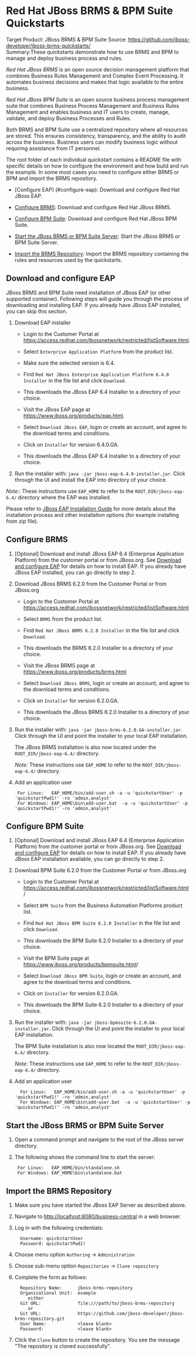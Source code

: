Red Hat JBoss BRMS & BPM Suite Quickstarts
========================================
Target Product: JBoss BRMS & BPM Suite 
Source: <https://github.com/jboss-developer/jboss-brms-quickstarts/>  
Summary:These quickstarts demonstrate how to use BRMS and BPM to manage and deploy business process and rules.

*Red Hat JBoss BRMS* is an open source decision management platform that combines Business Rules Management and Complex Event Processing. It automates business decisions and makes that logic available to the entire business. 

*Red Hat JBoss BPM Suite* is an open source business process management suite that combines Business Process Management and Business Rules Management and enables business and IT users to create, manage, validate, and deploy Business Processes and Rules.

Both BRMS and BPM Suite use a centralized repository where all resources are stored. This ensures consistency, transparency, and the ability to audit across the business. Business users can modify business logic without requiring assistance from IT personnel.

The root folder of each individual quickstart contains a README file with specific details on how to configure the environment and how build and run the example. In some most cases you need to configure either BRMS or BPM and import the BRMS repository.

* [Configure EAP] (#configure-eap): Download and configure Red Hat JBoss EAP.

* [Configure BRMS](#configure-brms): Download and configure Red Hat JBoss BRMS.

* [Configure BPM Suite](#configure-bpm-suite): Download and configure Red Hat JBoss BPM Suite.

* [Start the JBoss BRMS or BPM Suite Server](#start-the-jboss-eap-server): Start the JBoss BRMS or BPM Suite Server.

* [Import the BRMS Repository](#import-the-brms-repository): Import the BRMS repository containing the rules and resources used by the quickstarts.

Download and configure EAP
--------------------------
JBoss BRMS and BPM Suite need installation of JBoss EAP (or other supported container). Following steps will guide you
through the process of downloading and installing EAP. If you already have JBoss EAP installed, you can skip this section.

1. Download EAP installer
    * Login to the Customer Portal at <https://access.redhat.com/jbossnetwork/restricted/listSoftware.html>.
    * Select `Enterprise Application Platform` from the product list.
    * Make sure the selected version is 6.4.
    * Find `Red Hat JBoss Enterprise Application Platform 6.4.0 Installer` in the file list and click `Download`.
    * This downloads the JBoss EAP 6.4 Installer to a directory of your choice.
    
    * Visit the JBoss EAP page at <https://www.jboss.org/products/eap.html>.
    * Select `Download JBoss EAP`, login or create an account, and agree to the download terms and conditions.
    * Click on `Installer` for version 6.4.0.GA.
    * This downloads the JBoss EAP 6.4 Installer to a directory of your choice.
    
2. Run the installer with: `java -jar jboss-eap-6.4.0-installer.jar`. Click through the UI and install the EAP into
directory of your choice.

_Note:_: These instructions use `EAP_HOME` to refer to the `ROOT_DIR/jboss-eap-6.4/` directory where the EAP was installed.
    
Please refer to [JBoss EAP Installation Guide](https://access.redhat.com/documentation/en-US/JBoss_Enterprise_Application_Platform/6.4/html/Installation_Guide/index.html)
for more details about the installation process and other installation options (for example installing from zip file).

Configure BRMS
--------------
1. [Optional] Download and install JBoss EAP 6.4 (Enterprise Application Platform) from the customer portal or from JBoss.org.
See [Download and configure EAP](#configure-eap) for details on how to install EAP.
If you already have JBoss EAP installed, you can go directly to step 2.

2. Download JBoss BRMS 6.2.0 from the Customer Portal or from JBoss.org
    * Login to the Customer Portal at <https://access.redhat.com/jbossnetwork/restricted/listSoftware.html>
    * Select `BRMS` from the product list.
    * Find `Red Hat JBoss BRMS 6.2.0 Installer` in the file list and click `Download`.
    * This downloads the BRMS 6.2.0 Installer to a directory of your choice.

    * Visit the JBoss BRMS page at <https://www.jboss.org/products/brms.html>
    * Select `Download JBoss BRMS`, login or create an account, and agree to the download terms and conditions.
    * Click on `Installer` for version 6.2.0.GA.
    * This downloads the JBoss BRMS 6.2.0 Installer to a directory of your choice.

3. Run the installer with: `java -jar jboss-brms-6.2.0.GA-installer.jar`. Click through the UI and point the installer
to your local EAP installation.
 
   The JBoss BRMS installation is also now located under the `ROOT_DIR/jboss-eap-6.4/` directory.
   
   _Note:_ These instructions use `EAP_HOME` to refer to the `ROOT_DIR/jboss-eap-6.4/` directory.

4. Add an application user

        For Linux:   EAP_HOME/bin/add-user.sh -a -u 'quickstartUser' -p 'quickstartPwd1!' -ro 'admin,analyst'
        For Windows: EAP_HOME\bin\add-user.bat  -a -u 'quickstartUser' -p 'quickstartPwd1!' -ro 'admin,analyst'
    
Configure BPM Suite
-------------------
1. [Optional] Download and install JBoss EAP 6.4 (Enterprise Application Platform) from the customer portal or from JBoss.org.
See [Download and configure EAP](#configure-eap) for details on how to install EAP.
If you already have JBoss EAP installation available, you can go directly to step 2.

2. Download BPM Suite 6.2.0 from the Customer Portal or from JBoss.org
    * Login to the Customer Portal at <https://access.redhat.com/jbossnetwork/restricted/listSoftware.html>/
    * Select `BPM Suite` from the Business Automation Platforms product list.
    * Find `Red Hat JBoss BPM Suite 6.2.0 Installer` in the file list and click `Download`.
    * This downloads the BPM Suite 6.2.0 Installer to a directory of your choice.

    * Visit the BPM Suite page at <https://www.jboss.org/products/bpmsuite.html>/
    * Select `Download JBoss BPM Suite`, login or create an account, and agree to the download terms and conditions.
    * Click on `Installer` for version 6.2.0.GA.
    * This downloads the BPM Suite 6.2.0 Installer to a directory of your choice.

3. Run the installer with: `java -jar jboss-bpmsuite-6.2.0.GA-installer.jar`. Click through the UI and point the installer
to your local EAP installation.
 
   The BPM Suite installation is also now located the `ROOT_DIR/jboss-eap-6.4/` directory.
   
   _Note:_ These instructions use `EAP_HOME` to refer to the `ROOT_DIR/jboss-eap-6.4/` directory.

4. Add an application user

         For Linux:   EAP_HOME/bin/add-user.sh -a -u 'quickstartUser' -p 'quickstartPwd1!' -ro 'admin,analyst'
         For Windows: EAP_HOME\bin\add-user.bat  -a -u 'quickstartUser' -p 'quickstartPwd1!' -ro 'admin,analyst'


Start the JBoss BRMS or BPM Suite Server
----------------------------------------

1. Open a command prompt and navigate to the root of the JBoss server directory.
2. The following shows the command line to start the server:

        For Linux:   EAP_HOME/bin/standalone.sh
        For Windows: EAP_HOME\bin\standalone.bat

Import the BRMS Repository
--------------------------

1. Make sure you have started the JBoss EAP Server as described above.
 
2. Navigate to <http://localhost:8080/business-central> in a web browser. 

3. Log in with the following credentials:

         Username: quickstartUser
         Password: quickstartPwd1!

4. Choose menu option `Authoring` -> `Administration`

5. Choose sub-menu option `Repositories` -> `Clone repository`

6. Complete the form as follows:

         Repository Name:      jboss-brms-repository
         Organizational Unit:  example
            either
         Git URL:              file:///path/to/jboss-brms-repository
            or
         Git URL:              https://github.com/jboss-developer/jboss-brms-repository.git
         User Name:            <leave blank>
         Password:             <leave blank>

7. Click the `Clone` button to create the repository. You see the message "The repository is cloned successfully".
